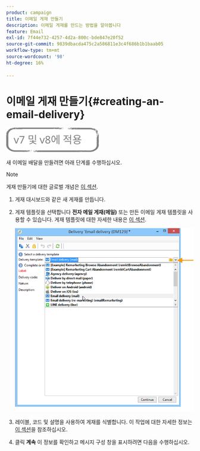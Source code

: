 ```yaml
---
product: campaign
title: 이메일 게재 만들기
description: 이메일 게재를 만드는 방법을 알아봅니다
feature: Email
exl-id: 7f44e732-4257-4d2a-800c-bde847e20f52
source-git-commit: 9839dbacda475c2a586811e3c4f686b1b1baab05
workflow-type: tm+mt
source-wordcount: '98'
ht-degree: 16%

---
```


# 이메일 게재 만들기{#creating-an-email-delivery}

![](../../assets/common.svg)

새 이메일 배달을 만들려면 아래 단계를 수행하십시오.

>[!NOTE]
>
>게재 만들기에 대한 글로벌 개념은 [이 섹션](steps-about-delivery-creation-steps.md).

1. 게재 대시보드와 같은 새 게재를 만듭니다.
1. 게재 템플릿을 선택합니다 **전자 메일 게재(메일)** 또는 만든 이메일 게재 템플릿을 사용할 수 있습니다. 게재 템플릿에 대한 자세한 내용은 [이 섹션](about-templates.md).

   ![](assets/s_ncs_user_wizard_email01_1.png)

1. 레이블, 코드 및 설명을 사용하여 게재를 식별합니다. 이 작업에 대한 자세한 정보는 [이 섹션](steps-create-and-identify-the-delivery.md#identifying-the-delivery)을 참조하십시오.
1. 클릭 **계속** 이 정보를 확인하고 메시지 구성 창을 표시하려면 다음을 수행하십시오.
